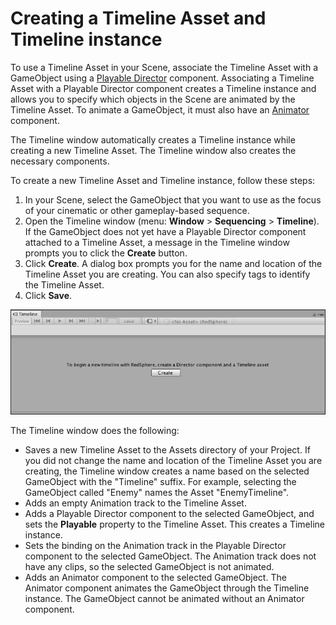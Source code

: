 # Creating a Timeline Asset and Timeline instance

To use a Timeline Asset in your Scene, associate the Timeline Asset with a GameObject using a [Playable Director](play_director.md) component. Associating a Timeline Asset with a Playable Director component creates a Timeline instance and allows you to specify which objects in the Scene are animated by the Timeline Asset. To animate a GameObject, it must also have an [Animator](https://docs.unity3d.com/Manual/class-Animator.html) component.

The Timeline window automatically creates a Timeline instance while creating a new Timeline Asset. The Timeline window also creates the necessary components.

To create a new Timeline Asset and Timeline instance, follow these steps:

1. In your Scene, select the GameObject that you want to use as the focus of your cinematic or other gameplay-based sequence.
2. Open the Timeline window (menu: **Window** &gt; **Sequencing** &gt; **Timeline**). If the GameObject does not yet have a Playable Director component attached to a Timeline Asset, a message in the Timeline window prompts you to click the **Create** button.
3. Click **Create**. A dialog box prompts you for the name and location of the Timeline Asset you are creating. You can also specify tags to identify the Timeline Asset.
4. Click **Save**.

![](images/timeline_editor_create.png) 


The Timeline window does the following: 

* Saves a new Timeline Asset to the Assets directory of your Project. If you did not change the name and location of the Timeline Asset you are creating, the Timeline window creates a name based on the selected GameObject with the "Timeline" suffix. For example, selecting the GameObject called "Enemy" names the Asset "EnemyTimeline".
* Adds an empty Animation track to the Timeline Asset.
* Adds a Playable Director component to the selected GameObject, and sets the **Playable** property to the Timeline Asset. This creates a Timeline instance.
* Sets the binding on the Animation track in the Playable Director component to the selected GameObject. The Animation track does not have any clips, so the selected GameObject is not animated.
* Adds an Animator component to the selected GameObject. The Animator component animates the GameObject through the Timeline instance. The GameObject cannot be animated without an Animator component.
